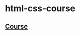 # html-css-course

## [Course](https://www.udemy.com/course/design-and-develop-a-killer-website-with-html5-and-css3/)